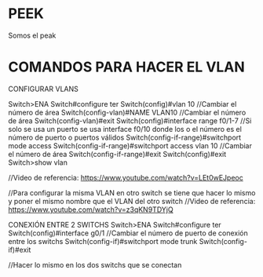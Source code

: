 # PEEK
Somos el peak


# COMANDOS PARA HACER EL VLAN

CONFIGURAR VLANS

Switch>ENA
Switch#configure ter
Switch(config)#vlan 10     //Cambiar el número de área
Switch(config-vlan)#NAME VLAN10     //Cambiar el número de área
Switch(config-vlan)#exit
Switch(config)#interface range f0/1-7     //Si solo se usa un puerto se usa interface f0/10 donde los o el número es el número de puerto o puertos válidos
Switch(config-if-range)#switchport mode access
Switch(config-if-range)#switchport access vlan 10       //Cambiar el número de área
Switch(config-if-range)#exit
Switch(config)#exit
Switch>show vlan

//Video de referencia: https://www.youtube.com/watch?v=LEt0wEJpeoc


//Para configurar la misma VLAN en otro switch se tiene que hacer lo mismo y poner el mismo nombre que el VLAN del otro switch
//Video de referencia: https://www.youtube.com/watch?v=z3qKN9TDYjQ


CONEXIÓN ENTRE 2 SWITCHS
Switch>ENA
Switch#configure ter
Switch(config)#interface g0/1      //Cambiar el número de puerto de conexión entre los switchs
Switch(config-if)#switchport mode trunk
Switch(config-if)#exit

//Hacer lo mismo en los dos switchs que se conectan